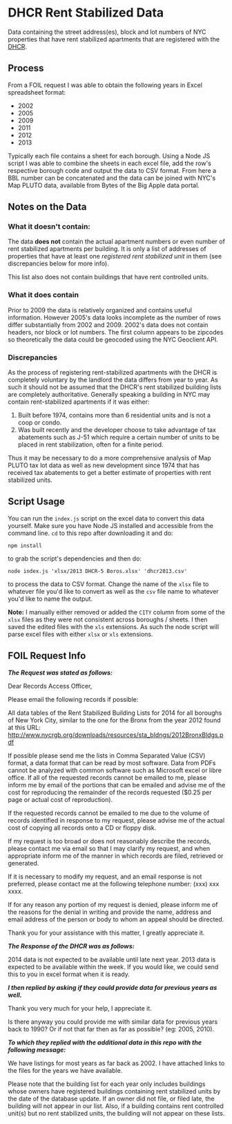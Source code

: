 DHCR Rent Stabilized Data
=========================

Data containing the street address(es), block and lot numbers of NYC properties that have rent stabilized apartments that are registered with the [DHCR](http://www.nyshcr.org/).

## Process

From a FOIL request I was able to obtain the following years in Excel spreadsheet format:  

- 2002
- 2005
- 2009
- 2011
- 2012
- 2013

Typically each file contains a sheet for each borough. Using a Node JS script I was able to combine the sheets in each excel file, add the row's respective borough code and output the data to CSV format. From here a BBL number can be concatenated and the data can be joined with NYC's Map PLUTO data, available from Bytes of the Big Apple data portal.

## Notes on the Data
### What it doesn't contain:
The data **does not** contain the actual apartment numbers or even number of rent stabilized apartments per building. It is only a list of addresses of properties that have at least one *registered rent stabilized unit* in them (see discrepancies below for more info).

This list also does not contain buildings that have rent controlled units. 

### What it does contain
Prior to 2009 the data is relatively organized and contains useful information. However 2005's data looks incomplete as the number of rows differ substantially from 2002 and 2009. 2002's data does not contain headers, nor block or lot numbers. The first column appears to be zipcodes so theoretically the data could be geocoded using the NYC Geoclient API.

### Discrepancies 
As the process of registering rent-stabilized apartments with the DHCR is completely voluntary by the landlord the data differs from year to year. As such it should not be assumed that the DHCR's rent stabilized building lists are completely authoritative. Generally speaking a building in NYC may contain rent-stabilized apartments if it was either:

1. Built before 1974, contains more than 6 residential units and is not a coop or condo.
2. Was built recently and the developer choose to take advantage of tax abatements such as J-51 which require a certain number of units to be placed in rent stabilization, often for a finite period.

Thus it may be necessary to do a more comprehensive analysis of Map PLUTO tax lot data as well as new development since 1974 that has received tax abatements to get a better estimate of properties with rent stabilized units.

## Script Usage

You can run the `index.js` script on the excel data to convert this data yourself. Make sure you have Node JS installed and accessible from the command line. `cd` to this repo after downloading it and do:

```
npm install
```
to grab the script's dependencies and then do:

```
node index.js 'xlsx/2013 DHCR-5 Boros.xlsx' 'dhcr2013.csv'
```
to process the data to CSV format. Change the name of the `xlsx` file to whatever file you'd like to convert as well as the `csv` file name to whatever you'd like to name the output.

**Note:** I manually either removed or added the `CITY` column from some of the `xlsx` files as they were not consistent across boroughs / sheets. I then saved the edited files with the `xls` extensions. As such the node script will parse excel files with either `xlsx` or `xls` extensions.




## FOIL Request Info

__*The Request was stated as follows:*__


   Dear Records Access Officer,



   Please email the following records if possible:

   All data tables of the Rent Stabilized Building Lists for 2014 for all boroughs of New York City, similar to the one for the Bronx from the year 2012 found at this URL: 
   http://www.nycrgb.org/downloads/resources/sta_bldngs/2012BronxBldgs.pdf

   If possible please send me the lists in Comma Separated Value (CSV) format, a data format that can be read by most software. Data from PDFs cannot be analyzed with common software such as Microsoft excel or libre office.
   If all of the requested records cannot be emailed to me, please inform me by email of the portions that can be emailed and advise me of the cost for reproducing the remainder of the records requested ($0.25 per page or actual cost of reproduction).

   If the requested records cannot be emailed to me due to the volume of records identified in response to my request, please advise me of the actual cost of copying all records onto a CD or floppy disk.

   If my request is too broad or does not reasonably describe the records, please contact me via email so that I may clarify my request, and when appropriate inform me of the manner in which records are filed, retrieved or generated.

   If it is necessary to modify my request, and an email response is not preferred, please contact me at the following telephone number: (xxx) xxx xxxx.

   If for any reason any portion of my request is denied, please inform me of the reasons for the denial in writing and provide the name, address and email address of the person or body to whom an appeal should be directed.

   Thank you for your assistance with this matter, I greatly appreciate it.
   

__*The Response of the DHCR was as follows:*__

2014 data is not expected to be available until late next year. 2013 data is expected to be available within the week. If you would like, we could send this to you in excel format when it is ready.

__*I then replied by asking if they could provide data for previous years as well.*__

Thank you very much for your help, I appreciate it. 

Is there anyway you could provide me with similar data for previous years back to 1990? Or if not that far then as far as possible? (eg: 2005, 2010).

__*To which they replied with the additional data in this repo with the following message:*__

We have listings for most years as far back as 2002. I have attached links to the files for the years we have available. 

Please note that the building list for each year only includes buildings whose owners have registered buildings containing rent stabilized units by the date of the database update. If an owner did not file, or filed late, the building will not appear in our list. Also, if a building contains rent controlled unit(s) but no rent stabilized units, the building will not appear on these lists. 
